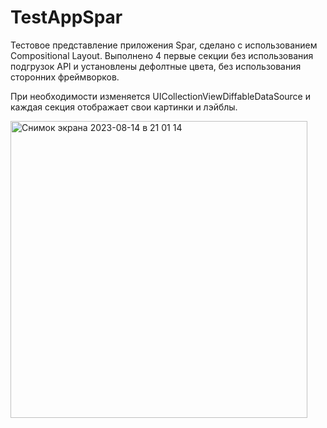 # TestAppSpar
Тестовое представление приложения Spar, сделано с использованием Compositional Layout. 
Выполнено 4 первые секции без использования подгрузок API и установлены дефолтные цвета, без использования сторонних фреймворков.

При необходимости изменяется UICollectionViewDiffableDataSource и каждая секция отображает свои картинки и лэйблы.


<img width="475" alt="Снимок экрана 2023-08-14 в 21 01 14" src="https://github.com/Deminka/TestAppSpar/assets/69207847/28af4529-402b-4793-abbf-cade5b0c7b65">
